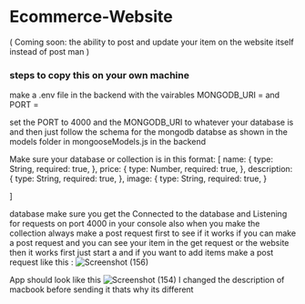 # Ecommerce-Website

(    Coming soon: the ability to post and update your item on the website itself instead of post man   )

### steps to copy this on your own machine


make a .env file in the backend with the vairables MONGODB_URI = and PORT = 


set the PORT to 4000 and the MONGODB_URI to whatever your database is and then just follow the schema for the mongodb databse as shown in the models folder in mongooseModels.js in the backend 


Make sure your database or collection is in this format:
[
  name: {
    type: String,
    required: true,
  },
  price: {
    type: Number,
    required: true,
  },
  description: { 
    type: String,
  required: true,
  },
  image: {
    type: String,
    required: true,
  }

]


database make sure you get the Connected to the database and Listening for requests on port 4000 in your console 
also when you make the collection always make a post request first to see if it works if you can make a post request and you can see your item in the get request or the website then it works first  just start a 
and if you want to add items make a post request like this : 
![Screenshot (156)](https://github.com/ahmed27037/Ecommerce-Website/assets/145661706/f22d6a87-0274-46f3-9077-230c4959299a)


App should look like this
![Screenshot (154)](https://github.com/ahmed27037/Ecommerce-Website/assets/145661706/5052f56e-bdfc-4cef-82f1-7aa5bdf69d62)
I changed the description of macbook before sending it thats why its different


